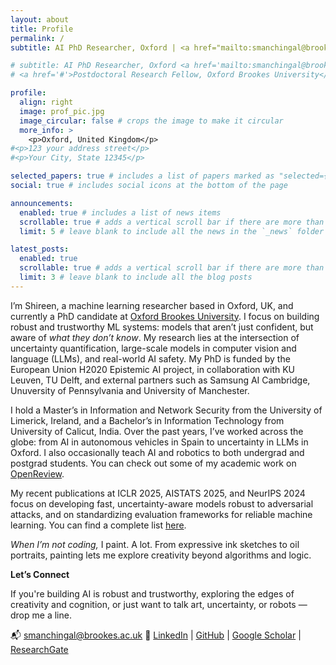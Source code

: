 ```yaml
---
layout: about
title: Profile
permalink: /
subtitle: AI PhD Researcher, Oxford | <a href="mailto:smanchingal@brookes.ac.uk"><i class="ai ai-mail"></i> Email</a> <a href="https://www.linkedin.com/in/shireenkudukkil/" target="_blank" rel="noopener"><i class="ai ai-linkedin"></i> LinkedIn</a> <a href="https://scholar.google.co.uk/citations?hl=en&user=RioUSBEAAAAJ" target="_blank" rel="noopener"><i class="ai ai-google-scholar"></i> Google Scholar</a> <a href="https://www.researchgate.net/profile/Shireen-Kudukkil-Manchingal" target="_blank" rel="noopener"><i class="ai ai-researchgate"></i> ResearchGate</a> <a href="https://github.com/shireenkmanch" target="_blank" rel="noopener"><i class="ai ai-github"></i> GitHub</a>

# subtitle: AI PhD Researcher, Oxford <a href='mailto:smanchingal@brookes.ac.uk'>Email</a>, <a href='https://www.linkedin.com/in/shireenkudukkil/'>LinkedIn</a>, <a href='https://scholar.google.co.uk/citations?hl=en&user=RioUSBEAAAAJ'>Google Scholar</a>, <a href='https://www.researchgate.net/profile/Shireen-Kudukkil-Manchingal'>ResearchGate</a>, <a href='https://openreview.net/profile?id=~Shireen_Kudukkil_Manchingal1'>OpenReview</a>
# <a href='#'>Postdoctoral Research Fellow, Oxford Brookes University</a>. 

profile:
  align: right
  image: prof_pic.jpg
  image_circular: false # crops the image to make it circular
  more_info: >
    <p>Oxford, United Kingdom</p>
#<p>123 your address street</p>
#<p>Your City, State 12345</p>

selected_papers: true # includes a list of papers marked as "selected={true}"
social: true # includes social icons at the bottom of the page

announcements:
  enabled: true # includes a list of news items
  scrollable: true # adds a vertical scroll bar if there are more than 3 news items
  limit: 5 # leave blank to include all the news in the `_news` folder

latest_posts:
  enabled: true
  scrollable: true # adds a vertical scroll bar if there are more than 3 new posts items
  limit: 3 # leave blank to include all the blog posts
---
```


I’m Shireen, a machine learning researcher based in Oxford, UK, and currently a PhD candidate at [Oxford Brookes University](https://www.brookes.ac.uk/profiles/student/shireen-kudukkil-manchingal). I focus on building robust and trustworthy ML systems: models that aren’t just confident, but aware of *what they don’t know*. My research lies at the intersection of uncertainty quantification, large-scale models in computer vision and language (LLMs), and real-world AI safety. My PhD is funded by the European Union H2020 Epistemic AI project, in collaboration with KU Leuven, TU Delft, and external partners such as Samsung AI Cambridge, Unuversity of Pennsylvania and University of Manchester.

I hold a Master’s in Information and Network Security from the University of Limerick, Ireland, and a Bachelor’s in Information Technology from University of Calicut, India. Over the past years, I’ve worked across the globe: from AI in autonomous vehicles in Spain to uncertainty in LLMs in Oxford. I also occasionally teach AI and robotics to both undergrad and postgrad students. You can check out some of my academic work on [OpenReview](https://openreview.net/profile?id=~Shireen_Kudukkil_Manchingal1).

My recent publications at ICLR 2025, AISTATS 2025, and NeurIPS 2024 focus on developing fast, uncertainty-aware models robust to adversarial attacks, and on standardizing evaluation frameworks for reliable machine learning. You can find a complete list [here](https://shireenkmanch.github.io/publications/).

*When I’m not coding,* I paint. A lot. From expressive ink sketches to oil portraits, painting lets me explore creativity beyond algorithms and logic.

**Let’s Connect**

If you're building AI is robust and trustworthy, exploring the edges of creativity and cognition, or just want to talk art, uncertainty, or robots — drop me a line.

📬 smanchingal@brookes.ac.uk
🔗 [LinkedIn](https://www.linkedin.com/in/shireenkudukkil/) | [GitHub](https://github.com/shireenkmanch/) | [Google Scholar](https://scholar.google.co.uk/citations?hl=en&user=RioUSBEAAAAJ) | [ResearchGate](https://www.researchgate.net/profile/Shireen-Kudukkil-Manchingal)



<!-- Put your address / P.O. box / other info right below your picture. You can also disable any of these elements by editing `profile` property of the YAML header of your `_pages/about.md`. Edit `_bibliography/papers.bib` and Jekyll will render your [publications page](/al-folio/publications/) automatically. -->

<!-- Link to your social media connections, too. This theme is set up to use [Font Awesome icons](https://fontawesome.com/) and [Academicons](https://jpswalsh.github.io/academicons/), like the ones below. Add your Facebook, Twitter, LinkedIn, Google Scholar, or just disable all of them. -->
